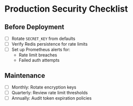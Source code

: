 # Production Security Checklist

## Before Deployment
- [ ] Rotate `SECRET_KEY` from defaults
- [ ] Verify Redis persistence for rate limits
- [ ] Set up Prometheus alerts for:
  - Rate limit breaches
  - Failed auth attempts

## Maintenance
- [ ] Monthly: Rotate encryption keys
- [ ] Quarterly: Review rate limit thresholds
- [ ] Annually: Audit token expiration policies
